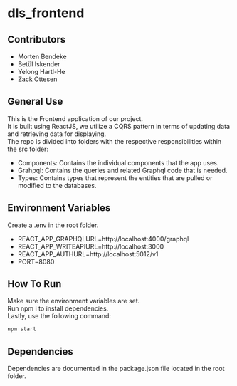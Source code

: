 
# dls_frontend

## Contributors

- Morten Bendeke
- Betül Iskender
- Yelong Hartl-He
- Zack Ottesen

## General Use
This is the Frontend application of our project.<br>
It is built using ReactJS, we utilize a CQRS pattern in terms of updating data and retrieving data for displaying.<br>
The repo is divided into folders with the respective responsibilities within the src folder:
- Components: Contains the individual components that the app uses.
- Grahpql: Contains the queries and related Graphql code that is needed.
- Types: Contains types that represent the entities that are pulled or modified to the databases.

## Environment Variables
Create a .env in the root folder.

- REACT_APP_GRAPHQLURL=http://localhost:4000/graphql
- REACT_APP_WRITEAPIURL=http://localhost:3000
- REACT_APP_AUTHURL=http://localhost:5012/v1
- PORT=8080


## How To Run
Make sure the environment variables are set.<br>
Run npm i to install dependencies.<br>
Lastly, use the following command:

```bash
npm start
```

## Dependencies
Dependencies are documented in the package.json file located in the root folder.
